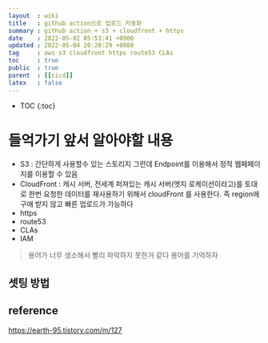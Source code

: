 ```yaml
---
layout  : wiki
title   : github action으로 업로드 자동화
summary : github action + s3 + cloudfront + https 
date    : 2022-05-02 05:53:41 +0900
updated : 2022-05-04 20:20:29 +0900
tag     : aws s3 cloudfront https route53 CLAs  
toc     : true
public  : true
parent  : [[cicd]] 
latex   : false
---
```

* TOC
{:toc}

# 들억가기 앞서 알아야할 내용
- S3 : 간단하게 사용할수 있는 스토리지 그런데 Endpoint를 이용해서 정적 웹페페이지를 이용할 수 있음
- CloudFront : 캐시 서버, 전세계 퍼져있는 캐시 서버(엣지 로케이션이라고)를 토대로 한번 요청한 데이터를 재사용하기 위해서 cloudFront 를 사용한다. 즉  region에 구애 받지 않고 빠른 업로드가 가능하다
- https
- route53
- CLAs
- IAM


> 용어가 너무 생소해서 빨리 파악하지 못한거 같다 용어를 기억하자 


## 셋팅 방법


## reference
https://earth-95.tistory.com/m/127

